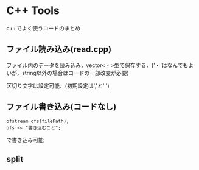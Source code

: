 # C++ Tools
c++でよく使うコードのまとめ

## ファイル読み込み(read.cpp)
ファイル内のデータを読み込み，vector<・>型で保存する．('・'はなんでもよいが，string以外の場合はコードの一部改変が必要)

区切り文字は設定可能．(初期設定は','と' ')


## ファイル書き込み(コードなし)
```
ofstream ofs(filePath);
ofs << "書き込むこと";
```

で書き込み可能

## split
